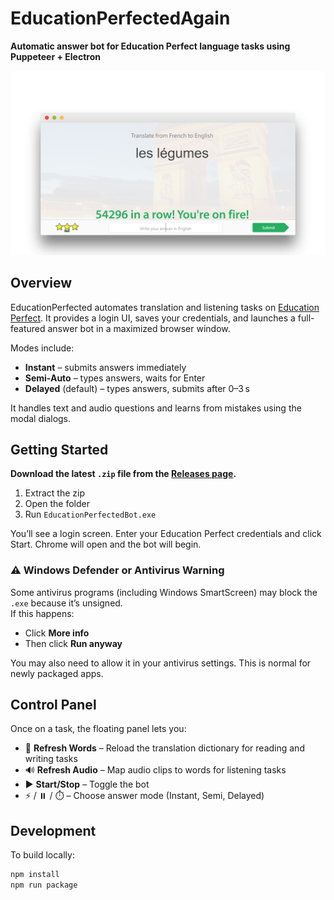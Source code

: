 # EducationPerfectedAgain

**Automatic answer bot for Education Perfect language tasks using Puppeteer + Electron**

<p align="center">
  <img src="result.png" alt="Example" />
</p>

## Overview

EducationPerfected automates translation and listening tasks on [Education Perfect](https://www.educationperfect.com/). It provides a login UI, saves your credentials, and launches a full-featured answer bot in a maximized browser window.

Modes include:

- **Instant** – submits answers immediately  
- **Semi-Auto** – types answers, waits for Enter  
- **Delayed** (default) – types answers, submits after 0–3 s  

It handles text and audio questions and learns from mistakes using the modal dialogs.

## Getting Started

**Download the latest `.zip` file from the [Releases page](https://github.com/YOUR_USERNAME/EducationPerfected/releases).**

1. Extract the zip  
2. Open the folder  
3. Run `EducationPerfectedBot.exe`

You’ll see a login screen. Enter your Education Perfect credentials and click Start. Chrome will open and the bot will begin.

### ⚠️ Windows Defender or Antivirus Warning

Some antivirus programs (including Windows SmartScreen) may block the `.exe` because it’s unsigned.  
If this happens:

- Click **More info**  
- Then click **Run anyway**  

You may also need to allow it in your antivirus settings. This is normal for newly packaged apps.

## Control Panel

Once on a task, the floating panel lets you:

- 🔄 **Refresh Words** – Reload the translation dictionary for reading and writing tasks  
- 🔊 **Refresh Audio** – Map audio clips to words for listening tasks  
- ▶️ **Start/Stop** – Toggle the bot  
- ⚡ / ⏸️ / ⏱️ – Choose answer mode (Instant, Semi, Delayed)

## Development

To build locally:

```bash
npm install
npm run package

